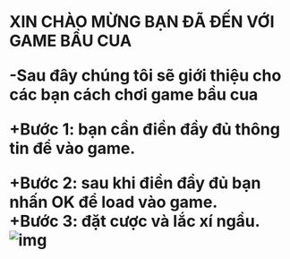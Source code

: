 <h1> XIN CHÀO MỪNG BẠN ĐÃ ĐẾN VỚI GAME BẦU CUA <br>
<p> -Sau đây chúng tôi sẽ giới thiệu cho các bạn cách chơi game bầu cua </p>
+Bước 1: bạn cần điền đầy đủ thông tin để vào game. <br>
  
+Bước 2: sau khi điền đầy đủ bạn nhấn OK để load vào game.<br>
+Bước 3: đặt cược và lắc xí ngầu.
![img](http://bandocobacbip.com/images/item/bau-cua-tom-ca-s-18.jpg)

</h1>
